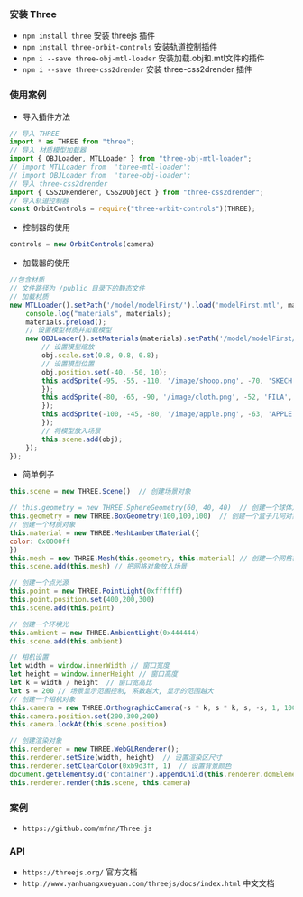 ### 安装 Three
+ `npm install three` 安装 threejs 插件
+ `npm install three-orbit-controls` 安装轨道控制插件
+ `npm i --save three-obj-mtl-loader` 安装加载.obj和.mtl文件的插件
+ `npm i --save three-css2drender` 安装 three-css2drender 插件

### 使用案例

+ 导入插件方法
```js
// 导入 THREE
import * as THREE from "three";
// 导入 材质模型加载器
import { OBJLoader, MTLLoader } from "three-obj-mtl-loader";
// import MTLLoader from  'three-mtl-loader';
// import OBJLoader from  'three-obj-loader';
// 导入 three-css2drender
import { CSS2DRenderer, CSS2DObject } from "three-css2drender";
// 导入轨道控制器
const OrbitControls = require("three-orbit-controls")(THREE);
```

+ 控制器的使用
```js
controls = new OrbitControls(camera)
```

+ 加载器的使用
```js
//包含材质
// 文件路径为 /public 目录下的静态文件
// 加载材质
new MTLLoader().setPath('/model/modelFirst/').load('modelFirst.mtl', materials => {
    console.log("materials", materials);
    materials.preload();
    // 设置模型材质并加载模型
    new OBJLoader().setMaterials(materials).setPath('/model/modelFirst/').load('modelFirst.obj', obj => {
        // 设置模型缩放
        obj.scale.set(0.8, 0.8, 0.8);
        // 设置模型位置
        obj.position.set(-40, -50, 10);
        this.addSprite(-95, -55, -110, '/image/shoop.png', -70, 'SKECH', obj, function () {
        });
        this.addSprite(-80, -65, -90, '/image/cloth.png', -52, 'FILA', obj, function () {
        });
        this.addSprite(-100, -45, -80, '/image/apple.png', -63, 'APPLE', obj, function () {
        });
        // 将模型放入场景
        this.scene.add(obj);
    });
});
```

+ 简单例子
```js
this.scene = new THREE.Scene()  // 创建场景对象

// this.geometry = new THREE.SphereGeometry(60, 40, 40)  // 创建一个球体几何对象
this.geometry = new THREE.BoxGeometry(100,100,100)  // 创建一个盒子几何对象
// 创建一个材质对象
this.material = new THREE.MeshLambertMaterial({
color: 0x0000ff
})
this.mesh = new THREE.Mesh(this.geometry, this.material) // 创建一个网格模型对象并放入几何对象
this.scene.add(this.mesh) // 把网格对象放入场景

// 创建一个点光源
this.point = new THREE.PointLight(0xffffff)
this.point.position.set(400,200,300)
this.scene.add(this.point)

// 创建一个环境光
this.ambient = new THREE.AmbientLight(0x444444)
this.scene.add(this.ambient)

// 相机设置
let width = window.innerWidth // 窗口宽度
let height = window.innerHeight // 窗口高度
let k = width / height  // 窗口宽高比
let s = 200 // 场景显示范围控制, 系数越大, 显示的范围越大
// 创建一个相机对象
this.camera = new THREE.OrthographicCamera(-s * k, s * k, s, -s, 1, 1000);
this.camera.position.set(200,300,200)
this.camera.lookAt(this.scene.position)

// 创建渲染对象
this.renderer = new THREE.WebGLRenderer();
this.renderer.setSize(width, height)  // 设置渲染区尺寸
this.renderer.setClearColor(0xb9d3ff, 1)  // 设置背景颜色
document.getElementById('container').appendChild(this.renderer.domElement)  // 在对象上插入 canvas 对象
this.renderer.render(this.scene, this.camera)
```

### 案例

+ `https://github.com/mfnn/Three.js`


### API

+ `https://threejs.org/` 官方文档
+ `http://www.yanhuangxueyuan.com/threejs/docs/index.html`  中文文档